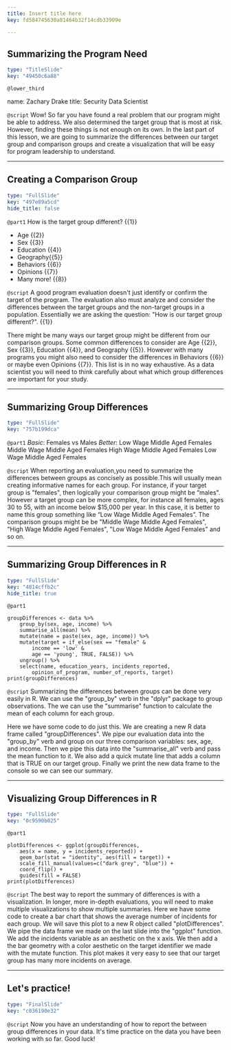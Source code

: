 ```yaml
---
title: Insert title here
key: fd584745630a81464b32f14cdb33909e

---
```

## Summarizing the Program Need

```yaml
type: "TitleSlide"
key: "49450c6a88"
```

`@lower_third`

name: Zachary Drake
title: Security Data Scientist


`@script`
Wow! So far you have found a real problem that our program might be able to address. We also determined the target group that is most at risk. However, finding these things is not enough on its own. In the last part of this lesson, we are going to summarize the differences between our target group and comparison groups and create a visualization that will be easy for program leadership to understand.


---
## Creating a Comparison Group

```yaml
type: "FullSlide"
key: "497e89a5cd"
hide_title: false
```

`@part1`
How is the target group different? {{1}}
- Age {{2}}
- Sex {{3}}
- Education {{4}}
- Geography{{5}}
- Behaviors {{6}}
- Opinions {{7}}
- Many more! {{8}}


`@script`
A good program evaluation doesn't just identify or confirm the target of the program. The evaluation also must analyze and consider the differences between the target groups and the non-target groups in a population. Essentially we are asking the question: "How is our target group different?". {{1}} 

There might be many ways our target group might be different from our comparison groups. Some common differences to consider are Age {{2}}, Sex {{3}}, Education {{4}}, and Geography {{5}}. However with many programs you might also need to consider the differences in Behaviors {{6}} or maybe even Opinions {{7}}. This list is in no way exhaustive. As a data scientist you will need to think carefully about what which group differences are important for your study.


---
## Summarizing Group Differences

```yaml
type: "FullSlide"
key: "757b199dca"
```

`@part1`
_Basic_: 
Females vs Males
_Better_:
Low Wage Middle Aged Females
Middle Wage Middle Aged Females
High Wage Middle Aged Females
Low Wage Middle Aged Females


`@script`
When reporting an evaluation,you need to summarize the differences between groups as concisely as possible.This will usually mean creating informative names for each group. For instance, if your target group is "females", then logically your comparison group might be “males". However a target group can be more complex, for instance all females, ages 30 to 55, with an income below $15,000 per year. In this case, it is better to name this group something like “Low Wage Middle Aged Females”. The comparison groups might be be "Middle Wage Middle Aged Females", "High Wage Middle Aged Females", "Low Wage Middle Aged Females" and so on.


---
## Summarizing Group Differences in R

```yaml
type: "FullSlide"
key: "4814cffb2c"
hide_title: true
```

`@part1`
```
groupDifferences <- data %>%
	group_by(sex, age, income) %>%
	summarise_all(mean) %>%
	mutate(name = paste(sex, age, income)) %>%
	mutate(target = if_else(sex == "female" & 
    	income == 'low' & 
    	age == 'young', TRUE, FALSE)) %>%
    ungroup() %>%
	select(name, education_years, incidents_reported,
		opinion_of_program, number_of_reports, target)
print(groupDifferences)                 
```


`@script`
Summarizing the differences between groups can be done very easily in R. We can use the "group_by" verb in the "dplyr" package to group observations. The we can use the "summarise" function to calculate the mean of each column for each group.

Here we have some code to do just this. We are creating a new R data frame called "groupDifferences". We pipe our evaluation data into the "group_by" verb and group on our three comparison variables: sex, age, and income. Then we pipe this data into the "summarise_all" verb and pass the mean function to it. We also add a quick mutate line that adds a column that is TRUE on our target group. Finally we print the new data frame to the console so we can see our summary.


---
## Visualizing Group Differences in R

```yaml
type: "FullSlide"
key: "0c9590b025"
```

`@part1`
```
plotDifferences <- ggplot(groupDifferences, 
	aes(x = name, y = incidents_reported)) + 
	geom_bar(stat = "identity", aes(fill = target)) + 
    scale_fill_manual(values=c("dark grey", "blue")) +
	coord_flip() + 
	guides(fill = FALSE) 
print(plotDifferences)                  
```


`@script`
The best way to report the summary of differences is with a visualization. In longer, more in-depth evaluations, you will need to make multiple visualizations to show multiple summaries. Here we have some code to create a bar chart that shows the average number of incidents for each group. We will save this plot to a new R object called "plotDifferences". We pipe the data frame we made on the last slide into the "ggplot" function. We add the incidents variable as an aesthetic on the x axis. We then add a the bar geometry with a color aesthetic on the target identifier we made with the mutate function. This plot makes it very easy to see that our target group has many more incidents on average.


---
## Let's practice!

```yaml
type: "FinalSlide"
key: "c036190e32"
```

`@script`
Now you have an understanding of how to report the between group differences in your data. It's time practice on the data you have been working with so far. Good luck!

